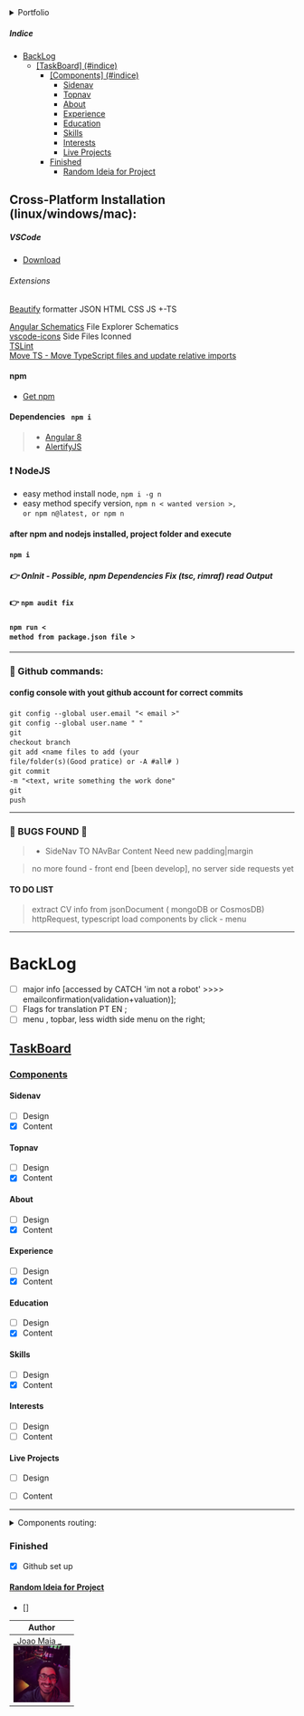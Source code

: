 <details>
<summary> Portfolio </summary>
   Angular Material + Bootstrap CSS 
   <br>Angular TS Lint Rules 
   <br>C# Server Side (not fully implemented yet) 
  personal development plan
</details>


##### Indice
- [BackLog](#backlog)
  - [[TaskBoard] (#indice)](#taskboard-indice)
    - [[Components] (#indice)](#components-indice)
      - [Sidenav](#sidenav)
      - [Topnav](#topnav)
      - [About](#about)
      - [Experience](#experience)
      - [Education](#education)
      - [Skills](#skills)
      - [Interests](#interests)
      - [Live Projects](#live-projects)
    - [Finished](#finished)
      - [Random Ideia for Project](#random-ideia-for-project)


## Cross-Platform Installation (linux/windows/mac):
##### VSCode

- [Download](https://code.visualstudio.com/Download)

<h6> Extensions </h6>

[Beautify](https://marketplace.visualstudio.com/items?itemName=HookyQR.beautify) formatter JSON HTML CSS JS +-TS <br>

[Angular Schematics](https://marketplace.visualstudio.com/items?itemName=cyrilletuzi.angular-schematics) File Explorer Schematics <br>
[vscode-icons](https://marketplace.visualstudio.com/items?itemName=vscode-icons-team.vscode-icons) Side Files Iconned <br>
[TSLint](https://marketplace.visualstudio.com/items?itemName=ms-vscode.vscode-typescript-tslint-plugin) <br>
[Move TS - Move TypeScript files and update relative imports](https://marketplace.visualstudio.com/items?itemName=stringham.move-ts) <br>

#### npm

- [Get npm](https://www.npmjs.com/get-npm)

#### Dependencies <code> npm i </code>

> - [Angular 8]()
> - [AlertifyJS]()

### :exclamation: NodeJS

- easy method install node, <code>npm i -g n</code>
- easy method specify version, <code>npm  n &lt; wanted version >, or npm  n@latest, or npm n </code>

#### after npm and nodejs installed, project folder and execute

#### <code>npm i</code>

##### :point_right: OnInit - Possible, npm Dependencies Fix (tsc, rimraf) read Output

#### :point_right: <code>npm audit fix</code>

#### <code>npm run &lt; method from package.json file ></code>

* * *

### :bust_in_silhouette: Github commands:

#### config console with yout github account for correct commits

<code>git config --global user.email "&lt; email >"</code>
<br><code>git config --global user.name " " </code>
<br><code>git checkout  branch </code> 
<br><code>git add &lt;name  files  to  add  (your  file/folder(s)(Good  pratice)  or  -A  #all#  )</code>
<br><code>git commit -m "&lt;text,  write  something  the work done"</code>
<br><code>git push</code>

* * *

### :anger: BUGS FOUND :anger:

> - SideNav TO NAvBar Content Need new padding|margin

> no more found - front end [been develop], no server side requests yet

#### **TO DO LIST**

> extract CV info from jsonDocument ( mongoDB or CosmosDB)
> <br>httpRequest, typescript load components by click  - menu 

* * *

# BackLog

- [ ] major info [accessed by CATCH 'im not a robot' >>>> emailconfirmation(validation+valuation)];
- [ ] Flags for translation PT EN ;
- [ ] menu , topbar, less width side menu on the right;

## [TaskBoard](#indice)

### [Components](#indice)

#### Sidenav

- [ ] Design
- [x] Content

#### Topnav

- [ ] Design
- [x] Content

#### About

- [ ] Design
- [x] Content

#### Experience

- [ ] Design
- [x] Content

#### Education

- [ ] Design
- [x] Content

#### Skills

- [ ] Design
- [x] Content

#### Interests

- [ ] Design
- [ ] Content

#### Live Projects

- [ ] Design
- [ ] Content


* * *

<details>

<summary>Components routing:</summary>

<code>
<br>appModule [
  <br>    [headerComponent, navbarComponent],
   <br>    [aboutComponent, experienceComponent, educationComponent, skillComponent]
<br>]</code>

</details>

### Finished

- [x] Github set up

#### [Random Ideia for Project](#indice)

- []

|Author|  
|--|
|<a  href="https://twitter.com/wannabevunf1">[_Joao Maia _ ](https://github.coventry.ac.uk/deoiveij/)<br><img  src="https://github.com/vunf1/cplusplus_GAME/blob/master/authorsIMG/joao_maia.jpg?raw=true"  width="100"></a>  |
